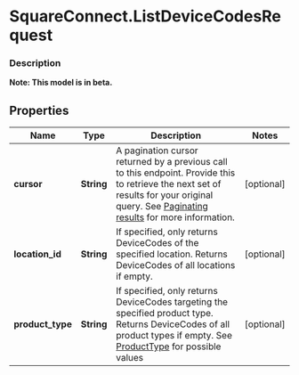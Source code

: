 # SquareConnect.ListDeviceCodesRequest

### Description
**Note: This model is in beta.**



## Properties
Name | Type | Description | Notes
------------ | ------------- | ------------- | -------------
**cursor** | **String** | A pagination cursor returned by a previous call to this endpoint. Provide this to retrieve the next set of results for your original query.  See [Paginating results](#paginatingresults) for more information. | [optional] 
**location_id** | **String** | If specified, only returns DeviceCodes of the specified location. Returns DeviceCodes of all locations if empty. | [optional] 
**product_type** | **String** | If specified, only returns DeviceCodes targeting the specified product type. Returns DeviceCodes of all product types if empty. See [ProductType](#type-producttype) for possible values | [optional] 


